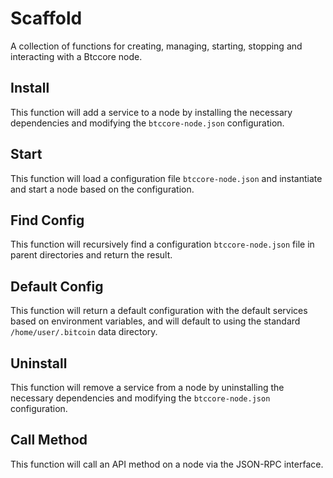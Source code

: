 # Scaffold
A collection of functions for creating, managing, starting, stopping and interacting with a Btccore node.

## Install
This function will add a service to a node by installing the necessary dependencies and modifying the `btccore-node.json` configuration.

## Start
This function will load a configuration file `btccore-node.json` and instantiate and start a node based on the configuration.

## Find Config
This function will recursively find a configuration `btccore-node.json` file in parent directories and return the result.

## Default Config
This function will return a default configuration with the default services based on environment variables, and will default to using the standard `/home/user/.bitcoin` data directory.

## Uninstall
This function will remove a service from a node by uninstalling the necessary dependencies and modifying the `btccore-node.json` configuration.

## Call Method
This function will call an API method on a node via the JSON-RPC interface.
